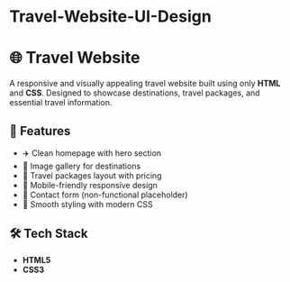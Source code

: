 # Travel-Website-UI-Design
# 🌐 Travel Website

A responsive and visually appealing travel website built using only **HTML** and **CSS**. Designed to showcase destinations, travel packages, and essential travel information.

## 🌟 Features

- ✈️ Clean homepage with hero section
- 📸 Image gallery for destinations
- 🧳 Travel packages layout with pricing
- 📱 Mobile-friendly responsive design
- 📩 Contact form (non-functional placeholder)
- 🎨 Smooth styling with modern CSS

## 🛠️ Tech Stack

- **HTML5**
- **CSS3**


